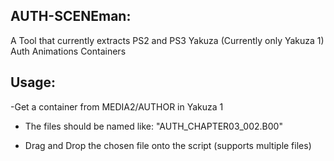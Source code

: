 ## AUTH-SCENEman:

A Tool that currently extracts PS2 and PS3 Yakuza (Currently only Yakuza 1) Auth Animations Containers

## Usage:

-Get a container from MEDIA2/AUTHOR in Yakuza 1

- The files should be named like: "AUTH_CHAPTER03_002.B00"

- Drag and Drop the chosen file onto the script (supports multiple files)
